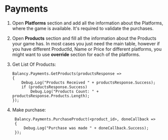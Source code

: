 # Payments

1.  Open **Platforms** section and add all the information about the Platforms, where the game is available. It's required to validate the purchases.
2.  Open **Products** section and fill all the information about the Products your game has. In most cases you just need the main table, however if you have different ProductId, Name or Price for different platforms, you might want to use **override** section for each of the platforms.
3.  Get List Of Products:

        Balancy.Payments.GetProducts(productsResponse =>
        {
            Debug.Log("Products Received " + productsResponse.Success);
            if (productsResponse.Success)
                Debug.Log("Products Count: " + productsResponse.Products.Length);
        });

4. Make purchase:

        Balancy.Payments.PurchaseProduct(<product_id>, doneCallback =>
        {
            Debug.Log("Purchase was made " + doneCallback.Success);
        });